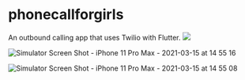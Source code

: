 # phonecallforgirls
An outbound calling app that uses Twilio with Flutter.
<a href="https://www.buymeacoffee.com/iNeedHelpX"><img src="https://img.buymeacoffee.com/button-api/?text=Buy me a pizza&emoji=🍕&slug=iNeedHelpX&button_colour=FF5F5F&font_colour=ffffff&font_family=Poppins&outline_colour=000000&coffee_colour=FFDD00"></a>

![Simulator Screen Shot - iPhone 11 Pro Max - 2021-03-15 at 14 55 16](https://user-images.githubusercontent.com/41366455/111539982-eab21f80-8744-11eb-8dd8-4d9a546bff74.png)

![Simulator Screen Shot - iPhone 11 Pro Max - 2021-03-15 at 14 55 08](https://user-images.githubusercontent.com/41366455/111539998-f00f6a00-8744-11eb-91d4-82bbc20ac85f.png)

